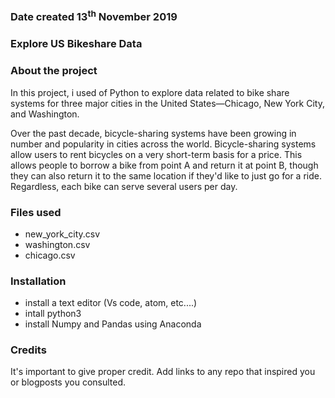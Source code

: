 ### Date created 13<sup>th</sup> November 2019

### Explore US Bikeshare Data

### About the project
In this project, i used of Python to explore data related to bike share systems for three major cities in the United States—Chicago, New York City, and Washington.

Over the past decade, bicycle-sharing systems have been growing in number and popularity in cities across the world. Bicycle-sharing systems allow users to rent bicycles on a very short-term basis for a price. This allows people to borrow a bike from point A and return it at point B, though they can also return it to the same location if they'd like to just go for a ride. Regardless, each bike can serve several users per day.

### Files used
<ul>
    <li>new_york_city.csv</li>
    <li>washington.csv</li>
    <li>chicago.csv</li>
</ul>

### Installation
<ul>
    <li>install a text editor (Vs code, atom, etc....)</li>
    <li>intall python3</li>
    <li>install Numpy and Pandas using Anaconda</li>
</ul>

### Credits
It's important to give proper credit. Add links to any repo that inspired you or blogposts you consulted.

